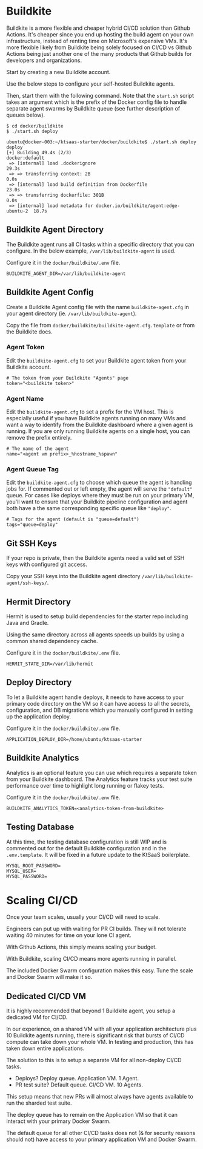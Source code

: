 # Buildkite

Buildkite is a more flexible and cheaper hybrid CI/CD solution than Github Actions. It's cheaper since you end up hosting the build agent on your own infrastructure, instead of renting time on Microsoft's expensive VMs. It's more flexible likely from Buildkite being solely focused on CI/CD vs Github Actions being just another one of the many products that Github builds for developers and organizations.

Start by creating a new Buildkite account.

Use the below steps to configure your self-hosted Buildkite agents.

Then, start them with the following command. Note that the `start.sh` script takes an argument which is the prefix of the Docker config file to handle separate agent swarms by Buildkite queue (see further description of queues below).

```
$ cd docker/buildkite
$ ./start.sh deploy

ubuntu@docker-003:~/ktsaas-starter/docker/buildkite$ ./start.sh deploy
deploy
[+] Building 49.4s (2/3)                                         docker:default
 => [internal] load .dockerignore                                         29.3s
 => => transferring context: 2B                                            0.0s
 => [internal] load build definition from Dockerfile                      23.0s
 => => transferring dockerfile: 301B                                       0.0s
 => [internal] load metadata for docker.io/buildkite/agent:edge-ubuntu-2  18.7s
```

## Buildkite Agent Directory  

The Buildkite agent runs all CI tasks within a specific directory that you can configure. In the below example, `/var/lib/buildkite-agent` is used.

Configure it in the `docker/buildkite/.env` file.

```
BUILDKITE_AGENT_DIR=/var/lib/buildkite-agent
```

## Buildkite Agent Config

Create a Buildkite Agent config file with the name `buildkite-agent.cfg` in your agent directory (ie. `/var/lib/buildkite-agent`).

Copy the file from `docker/buildkite/buildkite-agent.cfg.template` or from the Buildkite docs.

### Agent Token

Edit the `buildkite-agent.cfg` to set your Buildkite agent token from your Buildkite account.

```
# The token from your Buildkite "Agents" page
token="<buildkite token>"
```

### Agent Name

Edit the `buildkite-agent.cfg` to set a prefix for the VM host. This is especially useful if you have Buildkite agents running on many VMs and want a way to identify from the Buildkite dashboard where a given agent is running. If you are only running Buildkite agents on a single host, you can remove the prefix entirely.

```
# The name of the agent
name="<agent vm prefix>_%hostname_%spawn"
```

### Agent Queue Tag

Edit the `buildkite-agent.cfg` to choose which queue the agent is handling jobs for. If commented out or left empty, the agent will serve the `"default"` queue. For cases like deploys where they must be run on your primary VM, you'll want to ensure that your Buildkite pipeline configuration and agent both have a the same corresponding specific queue like `"deploy"`.

```
# Tags for the agent (default is "queue=default")
tags="queue=deploy"
```

## Git SSH Keys

If your repo is private, then the Buildkite agents need a valid set of SSH keys with configured git access.

Copy your SSH keys into the Buildkite agent directory `/var/lib/buildkite-agent/ssh-keys/`.

## Hermit Directory

Hermit is used to setup build dependencies for the starter repo including Java and Gradle.

Using the same directory across all agents speeds up builds by using a common shared dependency cache.

Configure it in the `docker/buildkite/.env` file.

```
HERMIT_STATE_DIR=/var/lib/hermit
```

## Deploy Directory

To let a Buildkite agent handle deploys, it needs to have access to your primary code directory on the VM so it can have access to all the secrets, configuration, and DB migrations which you manually configured in setting up the application deploy.

Configure it in the `docker/buildkite/.env` file.

```
APPLICATION_DEPLOY_DIR=/home/ubuntu/ktsaas-starter
```

## Buildkite Analytics

Analytics is an optional feature you can use which requires a separate token from your Buildkite dashboard. The Analytics feature tracks your test suite performance over time to highlight long running or flakey tests.

Configure it in the `docker/buildkite/.env` file.

```
BUILDKITE_ANALYTICS_TOKEN=<analytics-token-from-buildkite>
```

## Testing Database

At this time, the testing database configuration is still WIP and is commented out for the default Buildkite configuration and in the `.env.template`. It will be fixed in a future update to the KtSaaS boilerplate.

```
MYSQL_ROOT_PASSWORD=
MYSQL_USER=
MYSQL_PASSWORD=
```

# Scaling CI/CD

Once your team scales, usually your CI/CD will need to scale.

Engineers can put up with waiting for PR CI builds. They will not tolerate waiting 40 minutes for time on your lone CI agent.

With Github Actions, this simply means scaling your budget.

With Buildkite, scaling CI/CD means more agents running in parallel.

The included Docker Swarm configuration makes this easy. Tune the scale and Docker Swarm will make it so.

## Dedicated CI/CD VM

It is highly recommended that beyond 1 Buildkite agent, you setup a dedicated VM for CI/CD.

In our experience, on a shared VM with all your application architecture plus 10 Buildkite agents running, there is significant risk that bursts of CI/CD compute can take down your whole VM. In testing and production, this has taken down entire applications.

The solution to this is to setup a separate VM for all non-deploy CI/CD tasks. 

- Deploys? Deploy queue. Application VM. 1 Agent.
- PR test suite? Default queue. CI/CD VM. 10 Agents.

This setup means that new PRs will almost always have agents available to run the sharded test suite.

The deploy queue has to remain on the Application VM so that it can interact with your primary Docker Swarm.

The default queue for all other CI/CD tasks does not (& for security reasons should not) have access to your primary application VM and Docker Swarm.


